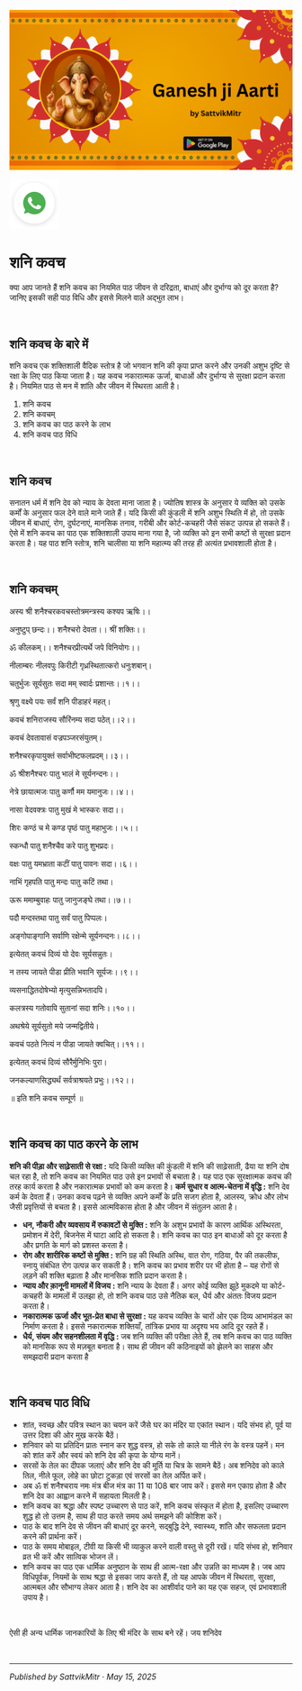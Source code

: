 <!-- Banner SVG -->
![Banner](https://raw.githubusercontent.com/anandwana001/content-repo/refs/heads/main/aarti/ganesh/ganesh_ji_aarti_banner.png)

<!-- Share & WhatsApp icons as SVG -->
<a href="https://api.whatsapp.com/send?text=Check%20out%20this%20article%20in%20the%20Hanuman%20Chalisa%20app%3A%20https%3A%2F%2Fwww.sattvikmitr.com%2Farticles%3FcontentUrl%3Dhttps%253A%252F%252Fraw.githubusercontent.com%252Fanandwana001%252Fcontent-repo%252Frefs%252Fheads%252Fmain%252Faarti%252Fganesh%252Fganesh_aarti_english.md%26title%3DGanesh%2520Aarti">
  <img src="https://raw.githubusercontent.com/anandwana001/content-repo/refs/heads/main/assets/ic_wtsapp_share_rounded.svg" alt="WhatsApp"/>
</a>

<br>

# शनि कवच
क्या आप जानते हैं शनि कवच का नियमित पाठ जीवन से दरिद्रता, बाधाएं और दुर्भाग्य को दूर करता है? जानिए इसकी सही पाठ विधि और इससे मिलने वाले अद्भुत लाभ।

<br>

## शनि कवच के बारे में
शनि कवच एक शक्तिशाली वैदिक स्तोत्र है जो भगवान शनि की कृपा प्राप्त करने और उनकी अशुभ दृष्टि से रक्षा के लिए पाठ किया जाता है। यह कवच नकारात्मक ऊर्जा, बाधाओं और दुर्भाग्य से सुरक्षा प्रदान करता है। नियमित पाठ से मन में शांति और जीवन में स्थिरता आती है।

1. शनि कवच
2. शनि कवचम्
3. शनि कवच का पाठ करने के लाभ
4. शनि कवच पाठ विधि


<br>

## शनि  कवच
सनातन धर्म में शनि देव को न्याय के देवता माना जाता है। ज्योतिष शास्त्र के अनुसार ये व्यक्ति को उसके कर्मों के अनुसार फल देने वाले माने जाते हैं। यदि किसी की कुंडली में शनि अशुभ स्थिति में हो, तो उसके जीवन में बाधाएं, रोग, दुर्घटनाएं, मानसिक तनाव, गरीबी और कोर्ट-कचहरी जैसे संकट उत्पन्न हो सकते हैं। ऐसे में शनि कवच का पाठ एक शक्तिशाली उपाय माना गया है, जो व्यक्ति को इन सभी कष्टों से सुरक्षा प्रदान करता है। यह पाठ शनि स्तोत्र, शनि चालीसा या शनि महात्म्य की तरह ही अत्यंत प्रभावशाली होता है।

<br>

## शनि कवचम्
अस्य श्री शनैश्चरकवचस्तोत्रमन्त्रस्य कश्यप ऋषिः।।

अनुष्टुप् छन्दः।। शनैश्चरो देवता।। श्रीं शक्तिः।।

ॐ कीलकम्।। शनैश्चरप्रीत्यर्थे जपे विनियोगः।।

नीलाम्बरः नीलवपुः किरीटी गृध्रस्थितात्करो धनुःशबान्।

चतुर्भुजः सूर्यसुतः सदा मम् स्वार्दः प्रशान्तः।।१।।

श्रृणु वक्ष्ये पयः सर्वं शनि पीडाहरं महत्।

कवचं शनिराजस्य सौरिंनम्य सदा पठेत्।।२।।

कवचं देवतावासं वज्रपञ्जरसंयुतम्।

शनैश्चरकृपायुक्तं सर्वाभीष्टफलप्रदम्।।३।।

ॐ श्रीशनैश्चरः पातु भालं मे सूर्यनन्दनः।।

नेत्रे छायात्मजः पातु कर्णौ मम यमानुजः।।४।।

नासा वेदवक्त्रः पातु मुखं मे भास्करः सदा।।

शिरः कण्ठं च मे कण्ड पृष्ठं पातु महाभुजः।।५।।

स्कन्धौ पातु शनैश्चैव करे पातु शुभप्रदः।

वक्षः पातु यमभ्राता कटीं पातु पावनः सदा।।६।।

नाभिं गृहपति पातु मन्दः पातु कटिं तथा।

ऊरू ममाम्बुवाहः पातु जानुजङ्घे तथा।।७।।

पदौ मन्दस्तथा पातु सर्वं पातु पिप्पलः।

अङ्गोपाङ्गानि सर्वाणि रक्षेन्मे सूर्यनन्दनः।।८।।

इत्येतत् कवचं दिव्यं यो देवः सूर्यसन्नुतः।

न तस्य जायते पीडा प्रीति भवानि सूर्यजः।।९।।

व्यसनाद्धितदोषेभ्यो मृत्युसन्निभतादपि।

कलत्रस्य गतोवापि सुतानां सदा शनिः।।१०।।

अथश्रेये सूर्यसुतो मये जन्मद्वितीये।

कवचं पठते नित्यं न पीडा जायते क्वचित्।।११।।

इत्येतत् कवचं दिव्यं सौरैर्मुनिभिः पुरा।

जनकल्याणसिद्ध्यर्थं सर्वत्राश्रयते प्रभुः।।१२।।

॥ इति शनि कवच सम्पूर्ण ॥

<br>

## शनि कवच का पाठ करने के लाभ
**शनि की पीड़ा और साढ़ेसाती से रक्षा :** यदि किसी व्यक्ति की कुंडली में शनि की साढ़ेसाती, ढैया या शनि दोष चल रहा है, तो शनि कवच का नियमित पाठ उसे इन प्रभावों से बचाता है। यह पाठ एक सुरक्षात्मक कवच की तरह कार्य करता है और नकारात्मक प्रभावों को कम करता है।
**कर्म सुधार व आत्म-चेतना में वृद्धि :** शनि देव कर्म के देवता हैं। उनका कवच पढ़ने से व्यक्ति अपने कर्मों के प्रति सजग होता है, आलस्य, क्रोध और लोभ जैसी प्रवृत्तियों से बचता है। इससे आत्मविकास होता है और जीवन में संतुलन आता है।
- **धन, नौकरी और व्यवसाय में रुकावटों से मुक्ति :** शनि के अशुभ प्रभावों के कारण आर्थिक अस्थिरता, प्रमोशन में देरी, बिजनेस में घाटा आदि हो सकता है। शनि कवच का पाठ इन बाधाओं को दूर करता है और प्रगति के मार्ग को प्रशस्त करता है।
- **रोग और शारीरिक कष्टों से मुक्ति :** शनि ग्रह की स्थिति अस्थि, वात रोग, गठिया, पैर की तकलीफ, स्नायु संबंधित रोग उत्पन्न कर सकती है। शनि कवच का प्रभाव शरीर पर भी होता है – यह रोगों से लड़ने की शक्ति बढ़ाता है और मानसिक शांति प्रदान करता है।
- **न्याय और क़ानूनी मामलों में विजय :** शनि न्याय के देवता हैं। अगर कोई व्यक्ति झूठे मुकदमे या कोर्ट-कचहरी के मामलों में उलझा हो, तो शनि कवच पाठ उसे नैतिक बल, धैर्य और अंततः विजय प्रदान करता है।
- **नकारात्मक ऊर्जा और भूत-प्रेत बाधा से सुरक्षा :** यह कवच व्यक्ति के चारों ओर एक दिव्य आभामंडल का निर्माण करता है। इससे नकारात्मक शक्तियाँ, तांत्रिक प्रभाव या अदृश्य भय आदि दूर रहते हैं।
- **धैर्य, संयम और सहनशीलता में वृद्धि :** जब शनि व्यक्ति की परीक्षा लेते हैं, तब शनि कवच का पाठ व्यक्ति को मानसिक रूप से मज़बूत बनाता है। साथ ही जीवन की कठिनाइयों को झेलने का साहस और समझदारी प्रदान करता है

<br>

## शनि कवच पाठ विधि
- शांत, स्वच्छ और पवित्र स्थान का चयन करें जैसे घर का मंदिर या एकांत स्थान। यदि संभव हो, पूर्व या उत्तर दिशा की ओर मुख करके बैठें।
- शनिवार को या प्रतिदिन प्रातः स्नान कर शुद्ध वस्त्र, हो सके तो काले या नीले रंग के वस्त्र पहनें। मन को शांत करें और स्वयं को शनि देव की कृपा के योग्य मानें।
- सरसों के तेल का दीपक जलाएं और शनि देव की मूर्ति या चित्र के सामने बैठें। अब शनिदेव को काले तिल, नीले फूल, लोहे का छोटा टुकड़ा एवं सरसों का तेल अर्पित करें।
- अब ॐ शं शनैश्चराय नमः मंत्र बीज मंत्र का 11 या 108 बार जाप करें। इससे मन एकाग्र होता है और शनि देव का आह्वान करने में सहायता मिलती है।
- शनि कवच का श्रद्धा और स्पष्ट उच्चारण से पाठ करें, शनि कवच संस्कृत में होता है, इसलिए उच्चारण शुद्ध हो तो उत्तम है, साथ ही पाठ करते समय अर्थ समझने की कोशिश करें।
- पाठ के बाद शनि देव से जीवन की बाधाएं दूर करने, सद्बुद्धि देने, स्वास्थ्य, शांति और सफलता प्रदान करने की प्रार्थना करें।
- पाठ के समय मोबाइल, टीवी या किसी भी व्याकुल करने वाली वस्तु से दूरी रखें। यदि संभव हो, शनिवार व्रत भी करें और सात्विक भोजन लें।
- शनि कवच का पाठ एक धार्मिक अनुष्ठान के साथ ही आत्म-रक्षा और उन्नति का माध्यम है। जब आप विधिपूर्वक, नियमों के साथ श्रद्धा से इसका जाप करते हैं, तो यह आपके जीवन में स्थिरता, सुरक्षा, आत्मबल और सौभाग्य लेकर आता है। शनि देव का आशीर्वाद पाने का यह एक सहज, एवं प्रभावशाली उपाय है।

<br>

ऐसी ही अन्य धार्मिक जानकारियों के लिए श्री मंदिर के साथ बने रहें। जय शनिदेव

<br>

---

*Published by SattvikMitr · May 15, 2025*
